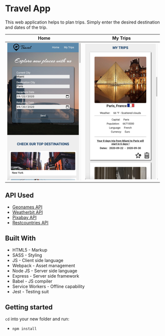 # Travel App

This web application helps to plan trips. Simply enter the desired destination and dates of the trip.

Home            |  My Trips
:-------------------------:|:-------------------------:
![Travel App](./docs/small1.jpg)  |  ![Travel App](./docs/small2.jpg)

## API Used

* [Geonames API](http://www.geonames.org)
* [Weatherbit API](https://www.weatherbit.io)
* [Pixabay API](https://pixabay.com)
* [Restcountries API](https://restcountries.eu/)

## Built With

- HTML5 - Markup
- SASS - Styling
- JS - Client side language
- Webpack - Asset management
- Node JS - Server side language
- Express - Server side framework
- Babel - JS compiler
- Service Workers - Offline capability
- Jest - Testing suit

## Getting started

`cd` into your new folder and run:
- `npm install`